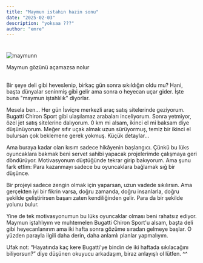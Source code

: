 ```yaml
---
title: "Maymun istahın hazin sonu"
date: "2025-02-03"
description: "yoksaa ???"
author: "emre"
---
```


# 

![maymunn](/images/blog/sss-min-min.jpg)

Maymun gözünü açamazsa nolur



##
Bir şeye deli gibi heveslenip, birkaç gün sonra sıkıldığın oldu mu? Hani, başta dünyalar seninmiş gibi gelir ama sonra o heyecan uçar gider. İşte buna "maymun iştahlılık" diyorlar.

Mesela ben… Her gün İsviçre merkezli araç satış sitelerinde geziyorum. Bugatti Chiron Sport gibi ulaşılamaz arabaları inceliyorum. Sonra yetmiyor, özel jet satış sitelerine dalıyorum. 0 km mi alsam, ikinci el mi baksam diye düşünüyorum. Meğer sıfır uçak almak uzun sürüyormuş, temiz bir ikinci el bulursan çok beklemene gerek yokmuş. Küçük detaylar...

Ama buraya kadar olan kısım sadece hikâyenin başlangıcı. Çünkü bu lüks oyuncaklara bakmak beni servet sahibi yapacak projelerimde çalışmaya geri döndürüyor. Motivasyonum düştüğünde tekrar girip bakıyorum. Ama şunu fark ettim: Para kazanmayı sadece bu oyuncaklara bağlamak sığ bir düşünce.

Bir projeyi sadece zengin olmak için yaparsan, uzun vadede sıkılırsın. Ama gerçekten iyi bir fikrin varsa, doğru zamanda, doğru insanlarla, doğru şekilde geliştirirsen başarı zaten kendiliğinden gelir. Para da bir şekilde yolunu bulur.

Yine de tek motivasyonumun bu lüks oyuncaklar olması beni rahatsız ediyor. Maymun iştahlıyım ve muhtemelen Bugatti Chiron Sport'u alsam, başta deli gibi heyecanlanırım ama iki hafta sonra gözüme sıradan gelmeye başlar. O yüzden parayla ilgili daha derin, daha anlamlı planlar yapmalıyım.

Ufak not: “Hayatında kaç kere Bugatti’ye bindin de iki haftada sıkılacağını biliyorsun?” diye düşünen okuyucu arkadaşım, biraz anlayışlı ol lütfen. ^^

